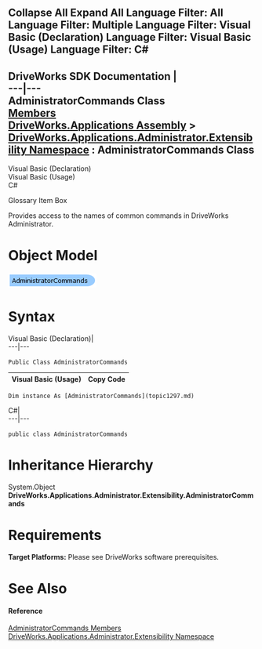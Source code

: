 Collapse All Expand All Language Filter: All  Language Filter: Multiple  Language Filter: Visual Basic (Declaration) Language Filter: Visual Basic (Usage) Language Filter: C#  
---  
DriveWorks SDK Documentation  |   
---|---  
AdministratorCommands Class   
[Members](topic1298.md)   
[DriveWorks.Applications Assembly](topic13.md) > [DriveWorks.Applications.Administrator.Extensibility Namespace](topic1277.md) : AdministratorCommands Class  
---  
  
Visual Basic (Declaration)    
Visual Basic (Usage)    
C# 

Glossary Item Box

Provides access to the names of common commands in DriveWorks Administrator. 

# Object Model

![](dotnetdiagramimages/image50.png)

# Syntax

Visual Basic (Declaration)|   
---|---  
      
    
    Public Class AdministratorCommands   
  
Visual Basic (Usage)| Copy Code  
---|---  
      
    
    Dim instance As [AdministratorCommands](topic1297.md)  
  
C#|   
---|---  
      
    
    public class AdministratorCommands   
  
# Inheritance Hierarchy

System.Object  
**DriveWorks.Applications.Administrator.Extensibility.AdministratorCommands**  


# Requirements

**Target Platforms:** Please see DriveWorks software prerequisites.

# See Also

#### Reference

[AdministratorCommands Members](topic1298.md)   
[DriveWorks.Applications.Administrator.Extensibility Namespace](topic1277.md)


